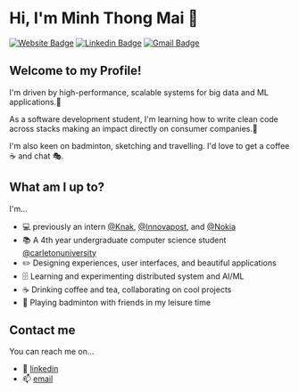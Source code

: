 # Hi, I'm Minh Thong Mai 🌻

[![Website Badge](https://img.shields.io/badge/-minhthongmai.com-EF444F?style=flat&logo=google-chrome&logoColor=white&link=https://minhthongmai.com)](https://minhthongmai.com)
[![Linkedin Badge](https://img.shields.io/badge/-LindedIn-EF444F?style=flat&logo=Linkedin&logoColor=white&link=https://www.linkedin.com/in/tom-mai/)](https://www.linkedin.com/in/tom-mai/)
[![Gmail Badge](https://img.shields.io/badge/-tommai@cmail.carleton.ca-EF444F?style=flat&logo=Gmail&logoColor=white&link=mailto:tommai@cmail.carleton.ca)](mailto:tommai@cmail.carleton.ca)

## Welcome to my Profile!

I'm driven by high-performance, scalable systems for big data and ML applications.🎯

As a software development student, I'm learning how to write clean code across stacks making an impact directly on consumer companies.🍻

I'm also keen on badminton, sketching and travelling. I'd love to get a coffee ☕️ and chat 🎭.

## What am I up to?

I'm...
- 💻 previously an intern [@Knak]([https://amazon.ca/](https://knak.com/)), [@Innovapost]([https://www.getmagical.com/](https://innovapost.com/)), and [@Nokia](https://www.nokia.com/)
- 📚 A 4th year undergraduate computer science student [@carletonuniversity](https://carleton.ca)
- ✏️ Designing experiences, user interfaces, and beautiful applications
- 🗄 Learning and experimenting distributed system and AI/ML
- ☕ Drinking coffee and tea, collaborating on cool projects
- 🏸 Playing badminton with friends in my leisure time

## Contact me

You can reach me on...
- 🔖 [linkedin](https://www.linkedin.com/in/tom-mai/)
- 📫 [email](mailto:tommai@cmail.carleton.ca)
<!--
**MinhThong14/MinhThong14** is a ✨ _special_ ✨ repository because its `README.md` (this file) appears on your GitHub profile.

Here are some ideas to get you started:

- 🔭 I’m currently working on ...
- 🌱 I’m currently learning ...
- 👯 I’m looking to collaborate on ...
- 🤔 I’m looking for help with ...
- 💬 Ask me about ...
- 📫 How to reach me: ...
- 😄 Pronouns: ...
- ⚡ Fun fact: ...
-->
